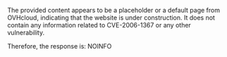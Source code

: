 The provided content appears to be a placeholder or a default page from OVHcloud, indicating that the website is under construction. It does not contain any information related to CVE-2006-1367 or any other vulnerability.

Therefore, the response is:
NOINFO